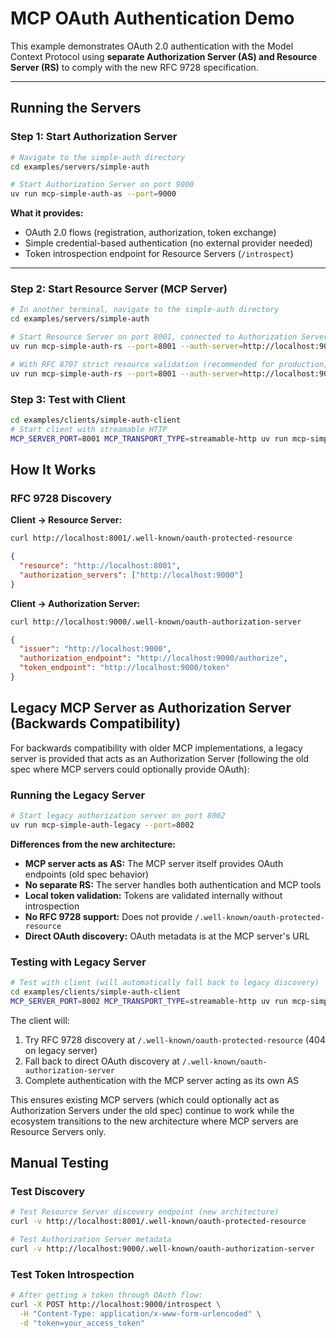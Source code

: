 # MCP OAuth Authentication Demo

This example demonstrates OAuth 2.0 authentication with the Model Context Protocol using **separate Authorization Server (AS) and Resource Server (RS)** to comply with the new RFC 9728 specification.

---

## Running the Servers

### Step 1: Start Authorization Server

```bash
# Navigate to the simple-auth directory
cd examples/servers/simple-auth

# Start Authorization Server on port 9000
uv run mcp-simple-auth-as --port=9000
```

**What it provides:**

- OAuth 2.0 flows (registration, authorization, token exchange)
- Simple credential-based authentication (no external provider needed)  
- Token introspection endpoint for Resource Servers (`/introspect`)

---

### Step 2: Start Resource Server (MCP Server)

```bash
# In another terminal, navigate to the simple-auth directory
cd examples/servers/simple-auth

# Start Resource Server on port 8001, connected to Authorization Server
uv run mcp-simple-auth-rs --port=8001 --auth-server=http://localhost:9000  --transport=streamable-http

# With RFC 8707 strict resource validation (recommended for production)
uv run mcp-simple-auth-rs --port=8001 --auth-server=http://localhost:9000  --transport=streamable-http --oauth-strict

```

### Step 3: Test with Client

```bash
cd examples/clients/simple-auth-client
# Start client with streamable HTTP
MCP_SERVER_PORT=8001 MCP_TRANSPORT_TYPE=streamable-http uv run mcp-simple-auth-client
```

## How It Works

### RFC 9728 Discovery

**Client → Resource Server:**

```bash
curl http://localhost:8001/.well-known/oauth-protected-resource
```

```json
{
  "resource": "http://localhost:8001",
  "authorization_servers": ["http://localhost:9000"]
}
```

**Client → Authorization Server:**

```bash
curl http://localhost:9000/.well-known/oauth-authorization-server
```

```json
{
  "issuer": "http://localhost:9000",
  "authorization_endpoint": "http://localhost:9000/authorize",
  "token_endpoint": "http://localhost:9000/token"
}
```

## Legacy MCP Server as Authorization Server (Backwards Compatibility)

For backwards compatibility with older MCP implementations, a legacy server is provided that acts as an Authorization Server (following the old spec where MCP servers could optionally provide OAuth):

### Running the Legacy Server

```bash
# Start legacy authorization server on port 8002
uv run mcp-simple-auth-legacy --port=8002
```

**Differences from the new architecture:**

- **MCP server acts as AS:** The MCP server itself provides OAuth endpoints (old spec behavior)
- **No separate RS:** The server handles both authentication and MCP tools
- **Local token validation:** Tokens are validated internally without introspection
- **No RFC 9728 support:** Does not provide `/.well-known/oauth-protected-resource`
- **Direct OAuth discovery:** OAuth metadata is at the MCP server's URL

### Testing with Legacy Server

```bash
# Test with client (will automatically fall back to legacy discovery)
cd examples/clients/simple-auth-client
MCP_SERVER_PORT=8002 MCP_TRANSPORT_TYPE=streamable-http uv run mcp-simple-auth-client
```

The client will:

1. Try RFC 9728 discovery at `/.well-known/oauth-protected-resource` (404 on legacy server)
2. Fall back to direct OAuth discovery at `/.well-known/oauth-authorization-server`
3. Complete authentication with the MCP server acting as its own AS

This ensures existing MCP servers (which could optionally act as Authorization Servers under the old spec) continue to work while the ecosystem transitions to the new architecture where MCP servers are Resource Servers only.

## Manual Testing

### Test Discovery

```bash
# Test Resource Server discovery endpoint (new architecture)
curl -v http://localhost:8001/.well-known/oauth-protected-resource

# Test Authorization Server metadata
curl -v http://localhost:9000/.well-known/oauth-authorization-server
```

### Test Token Introspection

```bash
# After getting a token through OAuth flow:
curl -X POST http://localhost:9000/introspect \
  -H "Content-Type: application/x-www-form-urlencoded" \
  -d "token=your_access_token"
```
